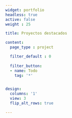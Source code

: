 ```yaml
---
widget: portfolio
headless: true  
active: false  
weight : 25 

title: Proyectos destacados

content:
  page_type : project

  filter_default : 0
  
  filter_button:
  - name: Todo
    tag: '*'


design:
  columns: '1'
  view: 3
  flip_alt_rows: true

---
```

